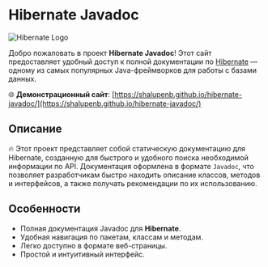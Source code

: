 # Hibernate Javadoc

![Hibernate Logo](https://upload.wikimedia.org/wikipedia/commons/3/33/Hibernate_logo_a.png)

Добро пожаловать в проект **Hibernate Javadoc**! Этот сайт предоставляет удобный доступ к полной документации по [Hibernate](https://hibernate.org/) — одному из самых популярных Java-фреймворков для работы с базами данных.

🌐 **Демонстрационный сайт**: [https://shalupenb.github.io/hibernate-javadoc/](https://shalupenb.github.io/hibernate-javadoc/)

## Описание

🔥 Этот проект представляет собой статическую документацию для Hibernate, созданную для быстрого и удобного поиска необходимой информации по API. Документация оформлена в формате `Javadoc`, что позволяет разработчикам быстро находить описание классов, методов и интерфейсов, а также получать рекомендации по их использованию.

## Особенности

- Полная документация Javadoc для **Hibernate**.
- Удобная навигация по пакетам, классам и методам.
- Легко доступно в формате веб-страницы.
- Простой и интуитивный интерфейс.
